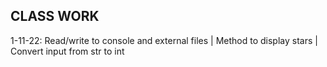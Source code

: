 ## CLASS WORK
1-11-22: Read/write to console and external files | Method to display stars | Convert input from str to int
